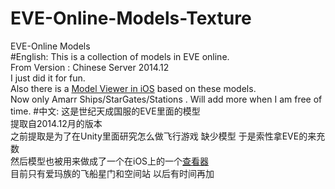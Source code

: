 # EVE-Online-Models-Texture
EVE-Online Models   
#English:
This is a collection of models in EVE online.  
From Version : Chinese Server 2014.12  
I just did it for fun.   
Also there is a [Model Viewer in iOS](https://itunes.apple.com/us/app/eve-ai-ma-zu-mo-xing-cha-kan/id983955784?l=zh&ls=1&mt=8) based on these models.  
Now only Amarr Ships/StarGates/Stations . Will add more when I am free of time.
#中文:
这是世纪天成国服的EVE里面的模型  
提取自2014.12月的版本  
之前提取是为了在Unity里面研究怎么做飞行游戏 缺少模型 于是索性拿EVE的来充数    
然后模型也被用来做成了一个在iOS上的一个[查看器](https://itunes.apple.com/us/app/eve-ai-ma-zu-mo-xing-cha-kan/id983955784?l=zh&ls=1&mt=8)  
目前只有爱玛族的飞船星门和空间站 以后有时间再加

